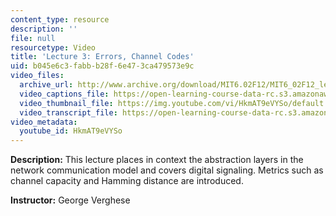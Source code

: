 ```yaml
---
content_type: resource
description: ''
file: null
resourcetype: Video
title: 'Lecture 3: Errors, Channel Codes'
uid: b045e6c3-fabb-b28f-6e47-3ca479573e9c
video_files:
  archive_url: http://www.archive.org/download/MIT6.02F12/MIT6_02F12_lec03_300k.mp4
  video_captions_file: https://open-learning-course-data-rc.s3.amazonaws.com/6-02-introduction-to-eecs-ii-digital-communication-systems-fall-2012/fd5cafb862a152509f5182e43bb29672_HkmAT9eVYSo.vtt
  video_thumbnail_file: https://img.youtube.com/vi/HkmAT9eVYSo/default.jpg
  video_transcript_file: https://open-learning-course-data-rc.s3.amazonaws.com/6-02-introduction-to-eecs-ii-digital-communication-systems-fall-2012/477c9e6ae8746e14f2bb26e6684d7be1_HkmAT9eVYSo.pdf
video_metadata:
  youtube_id: HkmAT9eVYSo
---
```


**Description:** This lecture places in context the abstraction layers in the network communication model and covers digital signaling. Metrics such as channel capacity and Hamming distance are introduced.

**Instructor:** George Verghese